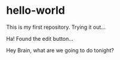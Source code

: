 # hello-world
This is my first repository. Trying it out...

Ha! Found the edit button... 

Hey Brain, what are we going to do tonight?
